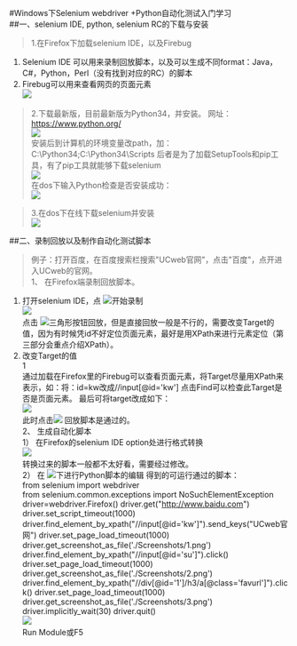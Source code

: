 #Windows下Selenium webdriver +Python自动化测试入门学习  
##一、selenium IDE, python, selenium RC的下载与安装    
>1.在Firefox下加载selenium IDE，以及Firebug  
1)	Selenium IDE 可以用来录制回放脚本，以及可以生成不同format：Java，C#，Python，Perl（没有找到对应的RC）的脚本   
2)	Firebug可以用来查看网页的页面元素  
![](/images/sel_1.png)   
>2.下载最新版，目前最新版为Python34，并安装。
网址：https://www.python.org/   
![](/images/sel_2.png)   
安装后到计算机的环境变量改path，加：C:\Python34;C:\Python34\Scripts
后者是为了加载SetupTools和pip工具，有了pip工具就能够下载selenium   
![](/images/sel_3.png)   
在dos下输入Python检查是否安装成功：  
![](/images/sel_4.png)   

>3.在dos下在线下载selenium并安装   
![](/images/sel_5.png)   

##二、录制回放以及制作自动化测试脚本   
>例子：打开百度，在百度搜索栏搜索"UCweb官网"，点击"百度"，点开进入UCweb的官网。   
>1、	在Firefox端录制回放脚本。   
1)	打开selenium IDE，点 ![](/images/sel_6.png)开始录制   
![](/images/sel_7.png)  
点击 ![](/images/sek_8.png)三角形按钮回放，但是直接回放一般是不行的，需要改变Target的值，因为有时候凭id不好定位页面元素，最好是用XPath来进行元素定位（第三部分会重点介绍XPath）。  
2)	改变Target的值  
1[](/images/sel_9.png)  
通过加载在Firefox里的Firebug可以查看页面元素，将Target尽量用XPath来表示，如：将：id=kw改成//input[@id='kw']
点击Find可以检查此Target是否是页面元素。
最后可将target改成如下：  
![](/images/sel_10.png)  
此时点击![](/images/sel_11.png) 回放脚本是通过的。  
2、	生成自动化脚本   
1）	在Firefox的selenium IDE option处进行格式转换  
![](/images/sel_12.png)   
转换过来的脚本一般都不太好看，需要经过修改。  
2）	在 ![](/images/sel_13.png)下进行Python脚本的编辑
得到的可运行通过的脚本：   
from selenium import webdriver  
from selenium.common.exceptions import NoSuchElementException
driver=webdriver.Firefox()
driver.get("http://www.baidu.com")
driver.set_script_timeout(1000)
driver.find_element_by_xpath("//input[@id='kw']").send_keys("UCweb官网")
driver.set_page_load_timeout(1000)
driver.get_screenshot_as_file('./Screenshots/1.png')
driver.find_element_by_xpath("//input[@id='su']").click()
driver.set_page_load_timeout(1000)
driver.get_screenshot_as_file('./Screenshots/2.png')
driver.find_element_by_xpath("//div[@id='1']/h3/a[@class='favurl']").click()
driver.set_page_load_timeout(1000)
driver.get_screenshot_as_file('./Screenshots/3.png')
driver.implicitly_wait(30)
driver.quit()   
![](/images/sel_14.png)  
Run Module或F5 

